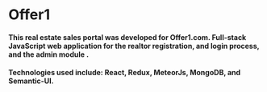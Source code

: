 # Offer1

#### This real estate sales portal was developed for Offer1.com. Full-stack JavaScript web application for the realtor registration, and login process, and the admin module . 
#### Technologies used include: React, Redux, MeteorJs, MongoDB, and Semantic-UI.

